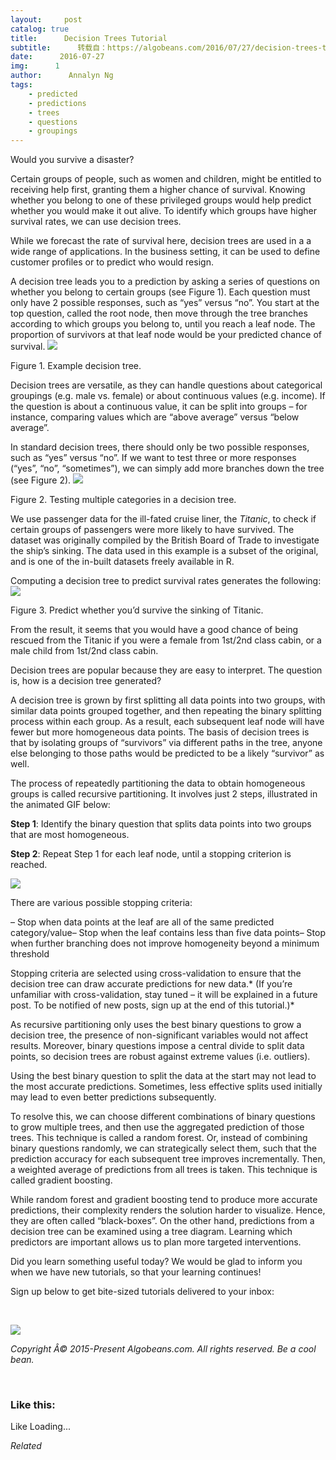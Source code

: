 ```yaml
---
layout:     post
catalog: true
title:      Decision Trees Tutorial
subtitle:      转载自：https://algobeans.com/2016/07/27/decision-trees-tutorial/
date:      2016-07-27
img:      1
author:      Annalyn Ng
tags:
    - predicted
    - predictions
    - trees
    - questions
    - groupings
---
```


Would you survive a disaster?

Certain groups of people, such as women and children, might be entitled to receiving help first, granting them a higher chance of survival. Knowing whether you belong to one of these privileged groups would help predict whether you would make it out alive. To identify which groups have higher survival rates, we can use decision trees.

While we forecast the rate of survival here, decision trees are used in a a wide range of applications. In the business setting, it can be used to define customer profiles or to predict who would resign.

A decision tree leads you to a prediction by asking a series of questions on whether you belong to certain groups (see Figure 1). Each question must only have 2 possible responses, such as “yes” versus “no”. You start at the top question, called the root node, then move through the tree branches according to which groups you belong to, until you reach a leaf node. The proportion of survivors at that leaf node would be your predicted chance of survival.
![](https://annalyzin.files.wordpress.com/2016/07/decision-trees-example-tutorial.png?w=478&h=340)


Figure 1. Example decision tree.

Decision trees are versatile, as they can handle questions about categorical groupings (e.g. male vs. female) or about continuous values (e.g. income). If the question is about a continuous value, it can be split into groups – for instance, comparing values which are “above average” versus “below average”.

In standard decision trees, there should only be two possible responses, such as “yes” versus “no”. If we want to test three or more responses (“yes”, “no”, “sometimes”), we can simply add more branches down the tree (see Figure 2).
![](https://annalyzin.files.wordpress.com/2016/07/decision-trees-example-multiple-categories-tutorial2.png?w=543&h=409)


Figure 2. Testing multiple categories in a decision tree.

We use passenger data for the ill-fated cruise liner, the *Titanic*, to check if certain groups of passengers were more likely to have survived. The dataset was originally compiled by the British Board of Trade to investigate the ship’s sinking. The data used in this example is a subset of the original, and is one of the in-built datasets freely available in R.

Computing a decision tree to predict survival rates generates the following:
![](https://annalyzin.files.wordpress.com/2016/07/decision-trees-titanic-tutorial.png?w=616&h=342)


Figure 3. Predict whether you’d survive the sinking of Titanic.

From the result, it seems that you would have a good chance of being rescued from the Titanic if you were a female from 1st/2nd class cabin, or a male child from 1st/2nd class cabin.

Decision trees are popular because they are easy to interpret. The question is, how is a decision tree generated?

A decision tree is grown by first splitting all data points into two groups, with similar data points grouped together, and then repeating the binary splitting process within each group. As a result, each subsequent leaf node will have fewer but more homogeneous data points. The basis of decision trees is that by isolating groups of “survivors” via different paths in the tree, anyone else belonging to those paths would be predicted to be a likely “survivor” as well.

The process of repeatedly partitioning the data to obtain homogeneous groups is called recursive partitioning. It involves just 2 steps, illustrated in the animated GIF below:

**Step 1**: Identify the binary question that splits data points into two groups that are most homogeneous.

**Step 2**: Repeat Step 1 for each leaf node, until a stopping criterion is reached.

![](https://annalyzin.files.wordpress.com/2016/07/decision-tree-tutorial-animated3.gif?w=620)


There are various possible stopping criteria:

– Stop when data points at the leaf are all of the same predicted category/value– Stop when the leaf contains less than five data points– Stop when further branching does not improve homogeneity beyond a minimum threshold

Stopping criteria are selected using cross-validation to ensure that the decision tree can draw accurate predictions for new data.* (If you’re unfamiliar with cross-validation, stay tuned – it will be explained in a future post. To be notified of new posts, sign up at the end of this tutorial.)*

As recursive partitioning only uses the best binary questions to grow a decision tree, the presence of non-significant variables would not affect results. Moreover, binary questions impose a central divide to split data points, so decision trees are robust against extreme values (i.e. outliers).

Using the best binary question to split the data at the start may not lead to the most accurate predictions. Sometimes, less effective splits used initially may lead to even better predictions subsequently.

To resolve this, we can choose different combinations of binary questions to grow multiple trees, and then use the aggregated prediction of those trees. This technique is called a random forest. Or, instead of combining binary questions randomly, we can strategically select them, such that the prediction accuracy for each subsequent tree improves incrementally. Then, a weighted average of predictions from all trees is taken. This technique is called gradient boosting.

While random forest and gradient boosting tend to produce more accurate predictions, their complexity renders the solution harder to visualize. Hence, they are often called “black-boxes”. On the other hand, predictions from a decision tree can be examined using a tree diagram. Learning which predictors are important allows us to plan more targeted interventions.

Did you learn something useful today? We would be glad to inform you when we have new tutorials, so that your learning continues!

Sign up below to get bite-sized tutorials delivered to your inbox:

 

![](https://annalyzin.files.wordpress.com/2016/08/sign-up-button-transparent-bg-and-cropped.png?w=340&h=55)


*Copyright Â© 2015-Present Algobeans.com. All rights reserved. Be a cool bean.*

 

### Like this:

Like Loading...


*Related*

